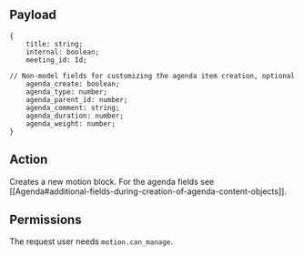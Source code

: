 ## Payload
```
{
    title: string;
    internal: boolean;
    meeting_id: Id;

// Non-model fields for customizing the agenda item creation, optional
    agenda_create: boolean;
    agenda_type: number;
    agenda_parent_id: number;
    agenda_comment: string;
    agenda_duration: number;
    agenda_weight: number;
}
```

## Action
Creates a new motion block. For the agenda fields see [[Agenda#additional-fields-during-creation-of-agenda-content-objects]].

## Permissions
The request user needs `motion.can_manage`.
